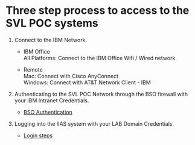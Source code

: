 # Three step process to access to the SVL POC systems

1. Connect to the IBM Network.
   * IBM Office  
     All Platforms: Connect to the IBM Office Wifi / Wired network  

   * Remote  
     Mac: Connect with Cisco AnyConnect  
     Windows: Connect with AT&T Network Client - IBM  
     
1. Authenticating to the SVL POC Network through the BSO firewall with your IBM Intranet Credentials. 
   * [BSO Authentication](/Docs/06_Authenticate_SVL.md) 
  
1. Logging into the IIAS system with your LAB Domain Credentials.  
   * [Login steps](/Docs/06_Login_to_IIAS_SVL.md)  
   
